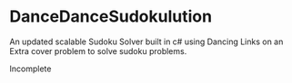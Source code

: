 # DanceDanceSudokulution
An updated scalable Sudoku Solver built in c# using Dancing Links on an Extra cover problem to solve sudoku problems. 

Incomplete

